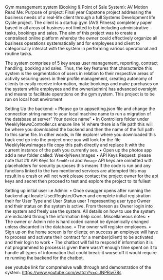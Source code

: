 Gym management system (Booking & Point of Sale System): AV Motion Read Me:
Purpose of project:
Final year Capstone project addressing the business needs of a real-life client through a full Systems Development life Cycle project. The client is a startup gym (AVS Fitness) completely paper based in all areas of business not limited to but including administrative tasks, bookings and sales. The aim of this project was to create a centralised online platform whereby the owner could effectively organize all business operations systematically and for employees and client to categorically interact with the system in performing various operational and routine tasks.

The system comprises of 5 key areas user management, reporting, contract handling, booking and sales. Thus, the key features that characterize this system is the segmentation of users in relation to their respective areas of activity securing users in their profile management, creating autonomy of clients to easily receive information, make bookings and make purchases on the system while employees and the owner(admin) has advanced oversight and means to facilitate operations on the gym system. This project is to be run on local host enviroment

Setting Up the backend:
•	Please go to appsetting.json file and change the connection string name to your local machine name to run a migration of the database at server” Your device name”
•	In Controllers folder under WeeklyNewsController.cs ensure line 14 where there is a file path this will be where you downloaded the backend and then the name of the full path to this same file. In other words, in file explorer where you downloaded this back end go into the project once you will look for the file WeeklyNewsImages file copy this path directly and replace It with the current instance of the path you currently see.
•	Open up the photos app add a new folder called: WeeklyNewsImages 
•	API Keys Request:  please note that ## API Keys for `SendGrid` and `Vonage` API keys are ommitted with placeholders for security purposes this means if the code is run and any functions linked to the two mentioned services are attempted this may result in a crash or will not work please contact the project owner for the api keys and secret then proceed to test and explore the project to its fullest

Setting up initial user i.e Admin:
•	Once swagger opens after running the backend api locate User/Register/Owner and complete initial registration their for User Type and User Status user 1 representing user type Owner and their status on the system is active. From thereon as Owner login into the system and freely use the system. All details on how to use the system are indicated through the information help icons.
Miscellaneous notes:
•	The owner or Admin role is hard coded cannot be dynamically changed unless discarded in the database.
•	The owner will register employees.
•	Sign up on the home screen is for clients; on success an employee will have to process and activate their contract for a member(client) to be activated and their login to work
•	The chatbot will fail to respond if information it is not programmed to process is given there wasn’t enough time spent on it to handle all types of information that could break-it worse off it would require re running the backend for the chatbot.

see youtube link for comprehsive walk through and demonstration of the system: https://www.youtube.com/watch?v=ciJNPRiw78s




